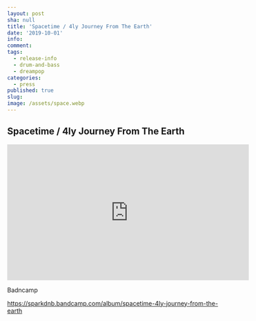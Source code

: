 ```yaml
---
layout: post
sha: null
title: 'Spacetime / 4ly Journey From The Earth'
date: '2019-10-01'
info: 
comment: 
tags:
  - release-info
  - drum-and-bass
  - dreampop
categories:
  - press
published: true
slug: 
image: /assets/space.webp
---
```



## Spacetime / 4ly Journey From The Earth

<iframe width="560" height="315" src="https://www.youtube.com/embed/videoseries?list=PLVJUODCQ95FfIwGP3xYDwBOeLDRbysL_E" title="YouTube video player" frameborder="0" allow="accelerometer; autoplay; clipboard-write; encrypted-media; gyroscope; picture-in-picture" allowfullscreen></iframe>


Badncamp

https://sparkdnb.bandcamp.com/album/spacetime-4ly-journey-from-the-earth